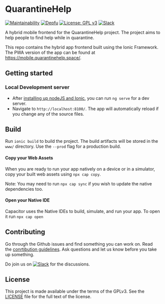 # QuarantineHelp

[![Maintainability](https://api.codeclimate.com/v1/badges/16dd5e6b09dc22885e35/maintainability)](https://codeclimate.com/github/Quarantined-Help/quarantined-hybrid-app/maintainability)
[![Depfu](https://badges.depfu.com/badges/8bf41f1c7aea414b96f712e8d77f86be/count.svg)](https://depfu.com/github/Quarantined-Help/quarantined-hybrid-app?project_id=11656)
[![License: GPL v3](https://img.shields.io/badge/License-GPL%20v3-blue.svg)](https://www.gnu.org/licenses/gpl-3.0)
[![Slack](https://cdn.brandfolder.io/5H442O3W/as/pl546j-7le8zk-ex8w65/Slack_RGB.auto?width=78&height=20)][slack-invite]

A hybrid mobile frontend for the QuarantineHelp project. The project aims to help people to find help while in quarantine.

This repo contains the hybrid app frontend built using the Ionic Framework. The PWA version of the app can be found at https://mobile.quarantinehelp.space/.

## Getting started

### Local Development server

- After [installing up nodeJS and Ionic](https://ionicframework.com/docs/installation/cli), you can run `ng serve` for a dev server.
- Navigate to `http://localhost:8100/`. The app will automatically reload if you change any of the source files.

## Build

Run `ionic build` to build the project. The build artifacts will be stored in the `www/` directory. Use the `--prod` flag for a production build.

#### Copy your Web Assets

When you are ready to run your app natively on a device or in a simulator, copy your built web assets using `npx cap copy`.

Note: You may need to run `npx cap sync` if you wish to update the native dependencies too.

#### Open your Native IDE

Capacitor uses the Native IDEs to build, simulate, and run your app. To open it run `npx cap open`

## Contributing

Go through the Github issues and find something you can work on. Read the [conrtibution guidelines](https://github.com/Quarantine-Help/quarantine-hybrid-app/blob/master/CONTRIBUTING.md). Ask questions and let us know before you take up something. 

Do join us on [![Slack](https://cdn.brandfolder.io/5H442O3W/as/pl546j-7le8zk-ex8w65/Slack_RGB.auto?width=78&height=20)][slack-invite] for the discussions.

## License

This project is made available under the terms of the GPLv3. See the [LICENSE][license] file for the full text of the license.

[license]: https://github.com/Quarantine-Help/quarantine-hybrid-app/blob/master/LICENSE
[slack-invite]: https://join.slack.com/t/quarantinehelp/shared_invite/zt-d0259x7q-BiC_viQhLRoQqqc5j~P0uw
